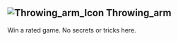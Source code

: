 ## ![Throwing_arm_Icon](https://raw.githubusercontent.com/1IlIl/wikidata/main/achievement_icons/Throwing_arm.png) Throwing_arm





Win a rated game. No secrets or tricks here.

